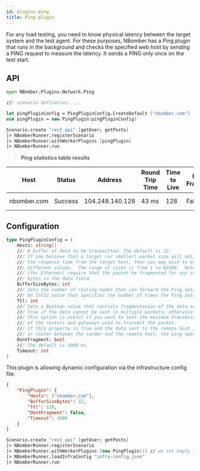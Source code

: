 ```yaml
---
id: plugins-ping
title: Ping plugin
---
```


For any load testing, you need to know physical latency between the target system and the test agent. For these purposes, NBomber has a Ping plugin that runs in the background and checks the specified web host by sending a PING request to measure the latency. It sends a PING only once on the test start.

## API

```fsharp
open NBomber.Plugins.Network.Ping

/// scenario defination.....

let pingPluginConfig = PingPluginConfig.CreateDefault ["nbomber.com"]
use pingPlugin = new PingPlugin(pingPluginConfig)

Scenario.create "rest_api" [getUser; getPosts]
|> NBomberRunner.registerScenario
|> NBomberRunner.withWorkerPlugins [pingPlugin]
|> NBomberRunner.run
```

> **Ping statistics table results**

__Host__|__Status__|__Address__|__Round Trip Time__|__Time to Live__|__Don't Fragment__|__Buffer Size__
---|---|---|---|---|---|---
nbomber.com|Success|104.248.140.128|43 ms|128|False|32 bytes

## Configuration

```fsharp
type PingPluginConfig = {
    Hosts: string[]
    /// A buffer of data to be transmitted. The default is 32.
    /// If you believe that a larger (or smaller) packet size will noticeably affect
    /// the response time from the target host, then you may wish to experiment with
    /// different values.  The range of sizes is from 1 to 65500.  Note that values
    /// (for Ethernet) require that the packet be fragmented for any value over 1386
    /// bytes in the data field.
    BufferSizeBytes: int
    /// Sets the number of routing nodes that can forward the Ping data before it is discarded.
    /// An Int32 value that specifies the number of times the Ping data packets can be forwarded. The default is 128.
    Ttl: int
    /// Sets a Boolean value that controls fragmentation of the data sent to the remote host.
    /// true if the data cannot be sent in multiple packets; otherwise false. The default is false
    /// This option is useful if you want to test the maximum transmission unit (MTU)
    /// of the routers and gateways used to transmit the packet.
    /// If this property is true and the data sent to the remote host is larger then the MTU of a gateway
    /// or router between the sender and the remote host, the ping operation fails with status PacketTooBig.
    DontFragment: bool
    /// The default is 1000 ms.
    Timeout: int
}
```

This plugin is allowing dynamic configuration via the infrastructure config file.

```json title="infra-config.json"
{
    "PingPlugin": {
        "Hosts": ["nbomber.com"],
        "BufferSizeBytes": 32,
        "Ttl": 128,
        "DontFragment": false,
        "Timeout": 1000
    }
}
```

```fsharp
Scenario.create "rest_api" [getUser; getPosts]
|> NBomberRunner.registerScenario
|> NBomberRunner.withWorkerPlugins [new PingPlugin()] // we set empty instance
|> NBomberRunner.loadInfraConfig "infra-config.json"
|> NBomberRunner.run
```